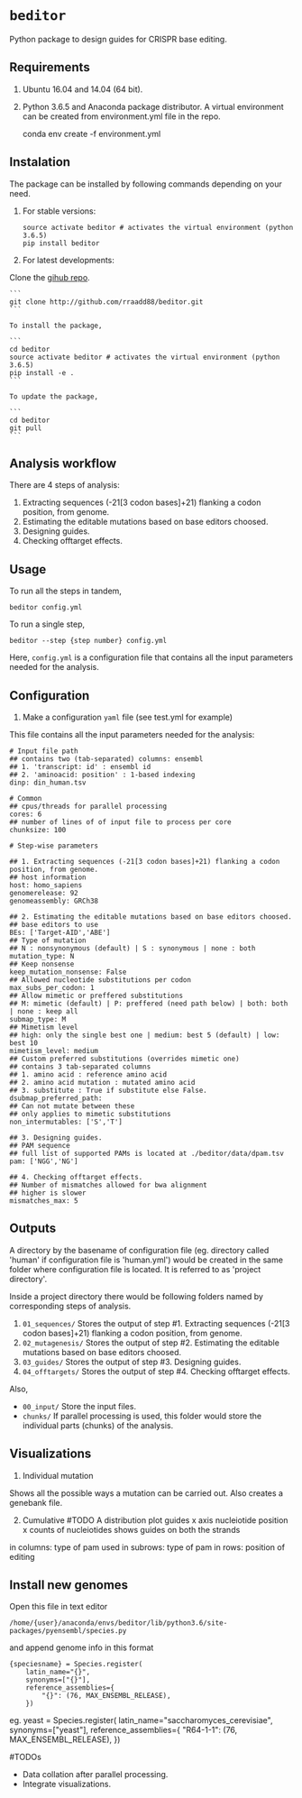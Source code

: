 # `beditor`

Python package to design guides for CRISPR base editing. 

## Requirements

1. Ubuntu 16.04 and 14.04 (64 bit).

2. Python 3.6.5 and Anaconda package distributor. A virtual environment can be created from environment.yml file in the repo.

	conda env create -f environment.yml

## Instalation

The package can be installed by following commands depending on your need.

1. For stable versions:

	```
	source activate beditor # activates the virtual environment (python 3.6.5)
	pip install beditor
	```

2. For latest developments:

Clone the [gihub repo](http://github.com/rraadd88/beditor.git). 

	```
	git clone http://github.com/rraadd88/beditor.git
	```
	
	To install the package,

	```
	cd beditor
	source activate beditor # activates the virtual environment (python 3.6.5)
	pip install -e .
	```

	To update the package,

	```
	cd beditor
	git pull
	```	

## Analysis workflow

There are 4 steps of analysis:

1. Extracting sequences (-21[3 codon bases]+21) flanking a codon position, from genome.
2. Estimating the editable mutations based on base editors choosed.
3. Designing guides.
4. Checking offtarget effects.

## Usage

To run all the steps in tandem,

	beditor config.yml 

To run a single step,

	beditor --step {step number} config.yml 

Here, `config.yml` is a configuration file that contains all the input parameters needed for the analysis.

## Configuration

1. Make a configuration `yaml` file (see test.yml for example)

This file contains all the input parameters needed for the analysis:

	# Input file path 
	## contains two (tab-separated) columns: ensembl 
	## 1. 'transcript: id' : ensembl id 
	## 2. 'aminoacid: position' : 1-based indexing
	dinp: din_human.tsv

	# Common
	## cpus/threads for parallel processing
	cores: 6
	## number of lines of of input file to process per core 
	chunksize: 100

	# Step-wise parameters

	## 1. Extracting sequences (-21[3 codon bases]+21) flanking a codon position, from genome.
	## host information
	host: homo_sapiens
	genomerelease: 92
	genomeassembly: GRCh38

	## 2. Estimating the editable mutations based on base editors choosed.
	## base editors to use
	BEs: ['Target-AID','ABE']
	## Type of mutation 
	## N : nonsynonymous (default) | S : synonymous | none : both
	mutation_type: N
	## Keep nonsense
	keep_mutation_nonsense: False
	## Allowed nucleotide substitutions per codon
	max_subs_per_codon: 1
	## Allow mimetic or preffered substitutions
	## M: mimetic (default) | P: preffered (need path below) | both: both | none : keep all
	submap_type: M
	## Mimetism level 
	## high: only the single best one | medium: best 5 (default) | low: best 10 
	mimetism_level: medium
	## Custom preferred substitutions (overrides mimetic one)
	## contains 3 tab-separated columns 
	## 1. amino acid : reference amino acid
	## 2. amino acid mutation : mutated amino acid
	## 3. substitute : True if substitute else False.  
	dsubmap_preferred_path:
	## Can not mutate between these
	## only applies to mimetic substitutions
	non_intermutables: ['S','T']

	## 3. Designing guides.
	## PAM sequence
	## full list of supported PAMs is located at ./beditor/data/dpam.tsv
	pam: ['NGG','NG'] 

	## 4. Checking offtarget effects.
	## Number of mismatches allowed for bwa alignment
	## higher is slower
	mismatches_max: 5

## Outputs
	
A directory by the basename of configuration file (eg. directory called 'human' if configuration file is 'human.yml') would be created in the same folder where configuration file is located. It is referred to as 'project directory'.

Inside a project directory there would be following folders named by corresponding steps of analysis.

1. `01_sequences/`
Stores the output of step #1. Extracting sequences (-21[3 codon bases]+21) flanking a codon position, from genome.
2. `02_mutagenesis/`
Stores the output of step #2. Estimating the editable mutations based on base editors choosed.
3. `03_guides/`
Stores the output of step #3. Designing guides.
4. `04_offtargets/`
Stores the output of step #4. Checking offtarget effects.

Also,
- `00_input/`
Store the input files.
- `chunks/`
If parallel processing is used, this folder would store the individual parts (chunks) of the analysis. 

## Visualizations

1. Individual mutation

Shows all the possible ways a mutation can be carried out. Also creates a genebank file.

2. Cumulative #TODO
A distribution plot guides 
x axis nucleiotide position 
x counts of nucleiotides
shows guides on both the strands

in columns: type of pam used
in subrows: type of pam
in rows: position of editing

## Install new genomes

Open this file in text editor

	/home/{user}/anaconda/envs/beditor/lib/python3.6/site-packages/pyensembl/species.py

and append genome info in this format

	{speciesname} = Species.register(
	    latin_name="{}",
	    synonyms=["{}"],
	    reference_assemblies={
	        "{}": (76, MAX_ENSEMBL_RELEASE),
	    })

eg. 
	yeast = Species.register(
	    latin_name="saccharomyces_cerevisiae",
	    synonyms=["yeast"],
	    reference_assemblies={
	        "R64-1-1": (76, MAX_ENSEMBL_RELEASE),
	    })

#TODOs

- Data collation after parallel processing.
- Integrate visualizations.